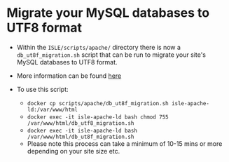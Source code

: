 # Migrate your MySQL databases to UTF8 format

* Within the `ISLE/scripts/apache/` directory there is now a `db_ut8f_migration.sh` script that can be run to migrate your site's MySQL databases to UTF8 format.

* More information can be found [here]( https://www.drupal.org/project/utf8mb4_convert)

* To use this script:
  * `docker cp scripts/apache/db_ut8f_migration.sh isle-apache-ld:/var/www/html`
  * `docker exec -it isle-apache-ld bash chmod 755 /var/www/html/db_utf8_migration.sh`
  * `docker exec -it isle-apache-ld bash /var/www/html/db_ut8f_migration.sh`
  * Please note this process can take a minimum of 10-15 mins or more depending on your site size etc.
